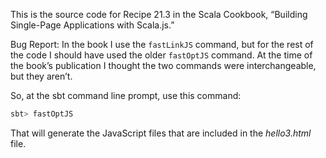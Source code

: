 This is the source code for Recipe 21.3 in the Scala Cookbook, “Building Single-Page Applications with Scala.js.”

Bug Report: In the book I use the `fastLinkJS` command, but for the rest of the code I should have used the older `fastOptJS` command. At the time of the book’s publication I thought the two commands were interchangeable, but they aren’t.

So, at the sbt command line prompt, use this command:

```sbt
sbt> fastOptJS
```

That will generate the JavaScript files that are included in the *hello3.html* file.
